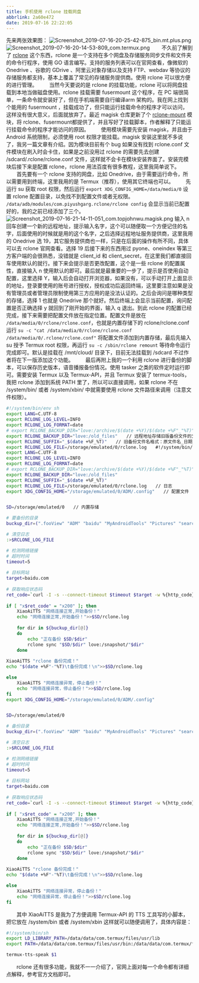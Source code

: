 ```yaml
---
title: 手机使用 rclone 挂载网盘
abbrlink: 2a60e472
date: 2019-07-16 22:22:05
---
```


先来两张效果图：
![Screenshot_2019-07-16-20-25-42-875_bin.mt.plus.png](https://i.loli.net/2019/07/16/5d2dc2896ef0e90595.png)
![Screenshot_2019-07-16-20-14-53-809_com.termux.png](https://i.loli.net/2019/07/16/5d2dc289cbdc671568.png)
　　不久前了解到了 [rclone](https://rclone.org/) 这个东西，rclone  是一个支持在多个网盘及存储服务同步文件和文件夹的命令行程序，使用 GO 语言编写。支持的服务列表可以在官网查看，像微软的 Onedrive 、谷歌的 GDrive 、阿里云对象存储以及支持 FTP、webdav 等协议的存储服务都支持，基本上覆盖了常见的存储服务提供商。使用 rclone 可以很方便的进行管理。
　　当然今天要说的是 rclone 的挂载功能，rclone 可以将网盘挂载到本地当做磁盘使用。rclone 挂载需要 fusermount 这个程序，在 PC 端很简单，一条命令就安装好了，但在手机端需要自行编译arm 架构的。我在网上找到个能用的 fusermount ，挂载成功了，但只能运行挂载命令的程序才可以访问，这样没有很大意义，后面就放弃了。最近 magisk 仓库更新了个 [rclone-mount](https://github.com/Magisk-Modules-Repo/com.piyushgarg.rclone) 模块，将 rclone、fusermount都提供了，并且写好了挂载脚本，作者解释了只能运行挂载命令的程序才能访问的原因。
　　使用模块需要先安装 magisk，并且由于 Android 系统限制，必须使用 root 权限才能挂载。magisk 安装这里就不多说了，我另一篇文章有介绍。因为模块目前有个 bug 如果没有找到 rclone.conf 文件模块在刷入时会卡住，如果是之前没用过 rclone 的需要先去创建 /sdcard/.rclone/rclone.conf 文件，这样就不会卡在模块安装界面了。安装完模块后接下来是配置 rclone，rclone 用法百度有很多教程，这里我简单说下。
　　首先要有一个 rclone 支持的网盘，比如 Onedrive，由于需要运行命令，所以需要用到终端，这里我用的是 Termux（推荐），使用其它终端也可以。
　　先运行 su 获取 root 权限，然后运行 `export XDG_CONFIG_HOME=/data/media/0` 设置 rclone 配置目录，以免找不到配置文件或者无权限。 `/data/adb/modules/com.piyushgarg.rclone/rclone config` 会显示当前已配置好的，我的之前已经添加了三个。![Screenshot_2019-07-16-21-14-11-051_com.topjohnwu.magisk.png](https://i.loli.net/2019/07/16/5d2dce17eddb599440.png)
输入 n 回车创建一个新的远程地址，提示输入名字，这个可以随便取一个方便记住的名字，后面使用的时候就是用的这个名字，之后选择远程地址服务提供商，这里我用的  Onedrive 选 19，其它服务提供商也一样，只是在后面的操作有所不同，具体可以去 rclone 官网查看。选择 19 后接下来的东西用过 pyone、oneindex 等第三方客户端的会很熟悉，没错就是 client_id 和 client_secret，在这里我们都直接回车使用默认的就行。接下来会提示是否更改配置，这个是一些 rclone 的配置属性，直接输入 n 使用默认的即可。最后就是最重要的一步了，提示是否使用自动配置，这里选择 Y，输入后会自动打开浏览器，如果没有，可以手动打开上面显示的地址，登录要使用的账号进行授权，授权成功后返回终端，这里要注意如果是没有管理员或者管理员限制使用第三方应用的是没法认证的。之后会询问是哪种类型的存储，选择 1 也就是 Onedrive 那个就好。然后终端上会显示当前配置，询问配置是否正确选择 y 就回到了刚开始的界面，输入 q 退出。到此 rclone 的配置已经完成，接下来需要把配置文件放在指定位置。配置文件是放在 `/data/media/0/rclone/rclone.conf`，也就是内置存储下的 rclone/rclone.conf 运行 `su -c "cat /data/media/0/rclone/rclone.conf /data/media/0/.rclone/rclone.conf"` 将配置文件添加到内置存储，最后先输入 su 授予 Termux root 权限，再运行 `su -c /sbin/rclone remount` 等待命令运行完成即可。默认是挂载在 /mnt/cloud/ 目录下，目前无法挂载到 /sdcard 不过作者将在下一版添加这个功能。
　　最后再附上我的一个利用 rclone 进行备份的脚本，可以保存历史版本，语音播报备份情况。使用 tasker 之类的软件定时运行即可。需要安装 Termux 以及 Termux-API，并且 Termux 安装了 termux-tools，我把 rclone 添加到系统 PATH 里了，所以可以直接调用，如果 rclone 不在 /system/bin/ 或者 /system/xbin/ 中就需要使用 rclone 文件路径来调用（注意文件权限）。
``` bash
#!/system/bin/env sh
export LANG=C.UTF-8
export RCLONE_LOG_LEVEL=INFO
export RCLONE_LOG_FORMAT=date
# export RCLONE_BACKUP_DIR="love:/archive/$(date +%Y)/$(date +%F"_"%T)"
export RCLONE_BACKUP_DIR="love:/old_files"　　// 远程地址存储旧版备份文件的文件夹夹
export RCLONE_SUFFIX="_$(date +%F_%T)"　　// 旧备份文件名格式：原文件名_日期_时间
export RCLONE_LOG_FILE=/storage/emulated/0/rclone.log　　#!/system/bin/env sh
export LANG=C.UTF-8
export RCLONE_LOG_LEVEL=INFO
export RCLONE_LOG_FORMAT=date
# export RCLONE_BACKUP_DIR="love:/archive/$(date +%Y)/$(date +%F"_"%T)"
export RCLONE_BACKUP_DIR="love:/old_files"
export RCLONE_SUFFIX="_$(date +%F_%T)"
export RCLONE_LOG_FILE=/storage/emulated/0/rclone.log　　// 日志
export XDG_CONFIG_HOME="/storage/emulated/0/ADM/.config"　　// 配置文件


SD=/storage/emulated/0　　// 内置存储

# 要备份的目录
buckup_dir=(".fooView" "ADM" "baidu" "MyAndroidTools" "Pictures" "searchlite" "ViPER4Android" "Xposed_Edge_Icon" "YueDu" "习")

# 清空日志
:>$RCLONE_LOG_FILE

# 检测网络链接
# 超时时间
timeout=5
	
# 目标网站
target=baidu.com
 
# 获取响应状态码
ret_code=`curl -I -s --connect-timeout $timeout $target -w %{http_code} | tail -n1`
 
if [ "x$ret_code" = "x200" ]; then
    XiaoAiTTS "网络连接正常,开始备份！"
    echo "网络连接正常,开始备份！">>$SD/rclone.log
    
    for dir in ${buckup_dir[@]}
    do
        echo "正在备份 $SD/$dir"
        rclone sync "$SD/$dir" love:/snapshot/"$dir"
    done
    
XiaoAiTTS "rclone 备份完成！"
echo "$(date +%F"-"%T)\t备份完成！\n">>$SD/rclone.log

else
    XiaoAiTTS "网络连接异常，停止备份！"
    echo "网络连接异常，停止备份！">>$SD/rclone.log
fi
export XDG_CONFIG_HOME="/storage/emulated/0/ADM/.config"


SD=/storage/emulated/0

# 备份目录
buckup_dir=(".fooView" "ADM" "baidu" "MyAndroidTools" "Pictures" "searchlite" "ViPER4Android" "Xposed_Edge_Icon" "YueDu" "习")

# 清空日志
:>$RCLONE_LOG_FILE

# 检测网络链接
# 超时时间
timeout=5
	
# 目标网站
target=baidu.com
 
# 获取响应状态码
ret_code=`curl -I -s --connect-timeout $timeout $target -w %{http_code} | tail -n1`
 
if [ "x$ret_code" = "x200" ]; then
    XiaoAiTTS "网络连接正常,开始备份！"
    echo "网络连接正常,开始备份！">>$SD/rclone.log
    
    for dir in ${buckup_dir[@]}
    do
        echo "正在备份 $SD/$dir"
        rclone sync "$SD/$dir" love:/snapshot/"$dir"
    done
    
XiaoAiTTS "rclone 备份完成！"
echo "$(date +%F"-"%T)\t备份完成！\n">>$SD/rclone.log

else
    XiaoAiTTS "网络连接异常，停止备份！"
    echo "网络连接异常，停止备份！">>$SD/rclone.log
fi
```
　　其中 XiaoAiTTS 是我为了方便调用 Termux-API 的 TTS  工具写的小脚本，把它放在 /system/bin 或者 /system/xbin 这样就可以随便调用了，具体内容是：
``` bash
#!/system/bin/sh
export LD_LIBRARY_PATH=/data/data/com.termux/files/usr/lib
export PATH=/data/data/com.termux/files/usr/bin:/data/data/com.termux/files/usr/bin/applets

termux-tts-speak $1
```
　　rclone 还有很多功能，我就不一一介绍了，官网上面对每一个命令都有详细点解释，参考官方文档即可。